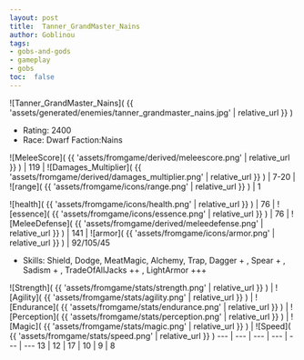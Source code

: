 ```yaml
---
layout: post
title:  Tanner_GrandMaster_Nains
author: Goblinou
tags:
- gobs-and-gods
- gameplay
- gobs
toc:  false
---
```


![Tanner_GrandMaster_Nains]( {{ 'assets/generated/enemies/tanner_grandmaster_nains.jpg' | relative_url }} )
- Rating: 2400
- Race: Dwarf  Faction:Nains

![MeleeScore]( {{ 'assets/fromgame/derived/meleescore.png' | relative_url }} ) | 119 | ![Damages_Multiplier]( {{ 'assets/fromgame/derived/damages_multiplier.png' | relative_url }} ) | 7-20 | ![range]( {{ 'assets/fromgame/icons/range.png' | relative_url }} ) | 1


![health]( {{ 'assets/fromgame/icons/health.png' | relative_url }} ) | 76 | ![essence]( {{ 'assets/fromgame/icons/essence.png' | relative_url }} ) | 76 | ![MeleeDefense]( {{ 'assets/fromgame/derived/meleedefense.png' | relative_url }} ) | 141 | ![armor]( {{ 'assets/fromgame/icons/armor.png' | relative_url }} ) | 92/105/45

* Skills: Shield, Dodge, MeatMagic, Alchemy, Trap, Dagger + , Spear + , Sadism + , TradeOfAllJacks ++ , LightArmor +++ 

![Strength]( {{ 'assets/fromgame/stats/strength.png' | relative_url }} ) | ![Agility]( {{ 'assets/fromgame/stats/agility.png' | relative_url }} ) | ![Endurance]( {{ 'assets/fromgame/stats/endurance.png' | relative_url }} ) | ![Perception]( {{ 'assets/fromgame/stats/perception.png' | relative_url }} ) | ![Magic]( {{ 'assets/fromgame/stats/magic.png' | relative_url }} ) | ![Speed]( {{ 'assets/fromgame/stats/speed.png' | relative_url }} )
--- | --- | --- | --- | --- | ---
13 | 12 | 17 | 10 | 9 | 8
